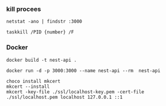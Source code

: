 ### kill procees
```
netstat -ano | findstr :3000
```
```
taskkill /PID {number} /F
```

### Docker
```
docker build -t nest-api .
```
```
docker run -d -p 3000:3000 --name nest-api --rm  nest-api
```

```
choco install mkcert
mkcert --install
mkcert -key-file ./ssl/localhost-key.pem -cert-file ./ssl/localhost.pem localhost 127.0.0.1 ::1
```